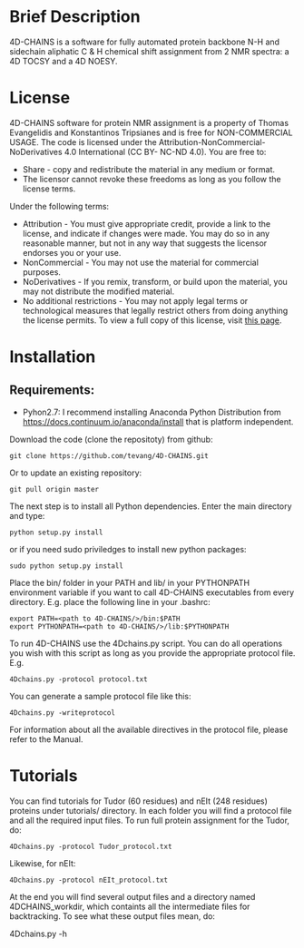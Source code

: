Brief Description
=================

4D-CHAINS is a software for fully automated protein backbone N-H and sidechain aliphatic C & H chemical shift assignment from 2 NMR spectra: a 4D TOCSY and
a 4D NOESY. 


License
============

4D-CHAINS software for protein NMR assignment is a property of Thomas Evangelidis and Konstantinos Tripsianes and is free for NON-COMMERCIAL USAGE. The code is licensed under the Attribution-NonCommercial-NoDerivatives 4.0 International (CC BY- NC-ND 4.0). You are free to:

* Share - copy and redistribute the material in any medium or format.
* The licensor cannot revoke these freedoms as long as you follow the license terms.

Under the following terms:

* Attribution - You must give appropriate credit, provide a link to the license, and indicate if changes were made. You may do so in any reasonable manner, but not in any 		  way that suggests the licensor endorses you or your use.
* NonCommercial - You may not use the material for commercial purposes.
* NoDerivatives - If you remix, transform, or build upon the material, you may not distribute the modified material.
* No additional restrictions - You may not apply legal terms or technological measures that legally restrict others from doing anything the license permits.
To view a full copy of this license, visit [this page](https://creativecommons.org/licenses/by-nc-nd/4.0/legalcode).


Installation
============

## Requirements:

* Pyhon2.7: I recommend installing Anaconda Python Distribution from https://docs.continuum.io/anaconda/install that is platform independent.

Download the code (clone the repositoty) from github:

    git clone https://github.com/tevang/4D-CHAINS.git

Or to update an existing repository:
	
    git pull origin master

The next step is to install all Python dependencies. Enter the main directory and type:
	
    python setup.py install

or if you need sudo priviledges to install new python packages:
	
    sudo python setup.py install

Place the bin/ folder in your PATH and lib/ in your PYTHONPATH environment variable if you want to call 4D-CHAINS executables from every directory. E.g. place the following line in your .bashrc:
	
    export PATH=<path to 4D-CHAINS/>/bin:$PATH
    export PYTHONPATH=<path to 4D-CHAINS/>/lib:$PYTHONPATH

To run 4D-CHAINS use the 4Dchains.py script. You can do all operations you wish with this script as long as you provide the appropriate protocol file. E.g.
	
    4Dchains.py -protocol protocol.txt

You can generate a sample protocol file like this:
	
    4Dchains.py -writeprotocol

For information about all the available directives in the protocol file, please refer to the Manual.


Tutorials
============

You can find tutorials for Tudor (60 residues) and nEIt (248 residues) proteins under tutorials/ directory. In each folder you will find a protocol file and all the required input files. To run full protein assignment for the Tudor, do:

	4Dchains.py -protocol Tudor_protocol.txt

Likewise, for nEIt:

	4Dchains.py -protocol nEIt_protocol.txt

At the end you will find several output files and a directory named 4DCHAINS_workdir, which containts all the intermediate files for backtracking. To see what
these output files mean, do:

4Dchains.py -h





